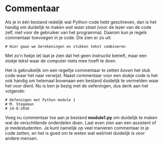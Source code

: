 # Commentaar

Als je in één bestand redelijk wat Python-code hebt geschreven, dan is het handig om duidelijk te maken *wat waar staat* (voor de lezer van de code zelf, niet voor de gebruiker van het programma). Daarom kun je regels commentaar toevoegen in je code. Die zien er zo uit:

    # Hier gaan we berekeningen en stukken tekst combineren

Met zo'n hekje (`#`) laat je zien dat het geen *instructie* betreft, maar een stukje tekst waar de computer niets mee hoeft te doen.

Het is gebruikelijk om een regeltje commentaar te zetten *boven* het stuk code waar het naar verwijst. Naast commentaar voor een stukje code is het ook handig om helemaal bovenaan een bestand duidelijk te vermelden waar het voor dient. Nu is ben je bezig met de oefeningen, dus denk aan het volgende:

	# Oefeningen met Python module 1
	# M. Stegeman
	# 24-8-2016

Voeg nu commentaar toe aan je bestand **module1.py** om duidelijk te maken wat de verschillende onderdelen doen. Laat even zien aan een assistent of je medestudenten. Je kunt namelijk op veel manieren commentaar in je code zetten, en het is goed om te weten wat wel/niet duidelijk is voor andere mensen.

